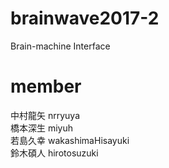 # brainwave2017-2
Brain-machine Interface

# member
中村龍矢 nrryuya  
橋本深生 miyuh  
若島久幸 wakashimaHisayuki  
鈴木碩人 hirotosuzuki  
